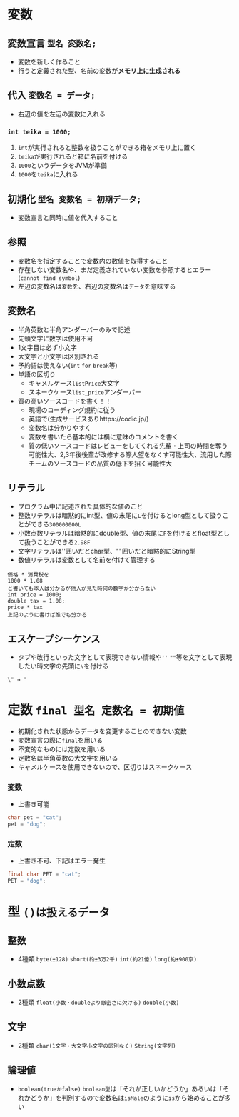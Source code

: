 # 変数
## 変数宣言 `型名 変数名;`
- 変数を新しく作ること
- 行うと定義された型、名前の変数が<b>メモリ上に生成される</b>
## 代入 `変数名 = データ;`
- 右辺の値を左辺の変数に入れる
### `int teika = 1000;`
1. `int`が実行されると整数を扱うことができる箱をメモリ上に置く
2. `teika`が実行されると箱に名前を付ける
3. `1000`というデータをJVMが準備
4. `1000`を`teika`に入れる
## 初期化 `型名 変数名 = 初期データ;`
- 変数宣言と同時に値を代入すること
## 参照
- 変数名を指定することで変数内の数値を取得すること
- 存在しない変数名や、まだ定義されていない変数を参照するとエラー(`cannot find symbol`)
- 左辺の変数名は`変数`を、右辺の変数名は`データ`を意味する
## 変数名
- 半角英数と半角アンダーバーのみで記述
- 先頭文字に数字は使用不可
- 1文字目は必ず小文字
- 大文字と小文字は区別される
- 予約語は使えない(`int` `for` `break`等)
- 単語の区切り
  - キャメルケース`listPrice`大文字
  - スネークケース`list_price`アンダーバー
- 質の高いソースコードを書く！！
  - 現場のコーディング規約に従う
  - 英語で(生成サービスありhttps://codic.jp/)
  - 変数名は分かりやすく
  - 変数を書いたら基本的には横に意味のコメントを書く
  - 質の低いソースコードはレビューをしてくれる先輩・上司の時間を奪う可能性大、2,3年後後輩が改修する際人望をなくす可能性大、流用した際チームのソースコードの品質の低下を招く可能性大
## リテラル
- プログラム中に記述された具体的な値のこと
- 整数リテラルは暗黙的にint型、値の末尾に`L`を付けるとlong型として扱うことができる`300000000L`
- 小数点数リテラルは暗黙的にdouble型、値の末尾に`F`を付けるとfloat型として扱うことができる`2.98F`
- 文字リテラルは''囲いだとchar型、""囲いだと暗黙的にString型
- 数値リテラルは変数として名前を付けて管理する
```
価格 * 消費税を
1000 * 1.08
と書いても本人は分かるが他人が見た時何の数字か分からない
int price = 1000;
double tax = 1.08;
price * tax
上記のように書けば誰でも分かる
```
## エスケープシーケンス
- タブや改行といった文字として表現できない情報や`''` `""`等を文字として表現したい時文字の先頭に`\`を付ける
```
\" → "
```
# 定数 `final 型名 定数名 = 初期値`
- 初期化された状態からデータを変更することのできない変数
- 変数宣言の際に`final`を用いる
- 不変的なものには定数を用いる
- 定数名は半角英数の大文字を用いる
- キャメルケースを使用できないので、区切りはスネークケース
### 変数
- 上書き可能
```java
char pet = "cat";
pet = "dog";
```
### 定数
- 上書き不可、下記はエラー発生
```java
final char PET = "cat";
PET = "dog";
```
# 型 `()は扱えるデータ`
## 整数
- 4種類 `byte(±128)` `short(約±3万2千)` `int(約21億)` `long(約±900京)`
## 小数点数
- 2種類 `float(小数・doubleより厳密さに欠ける)` `double(小数)`
## 文字
- 2種類 `char(1文字・大文字小文字の区別なく)` `String(文字列)`
## 論理値
- `boolean(trueかfalse)` `boolean型`は「それが正しいかどうか」あるいは「それかどうか」を判別するので変数名は`isMale`のように`is`から始めることが多い
